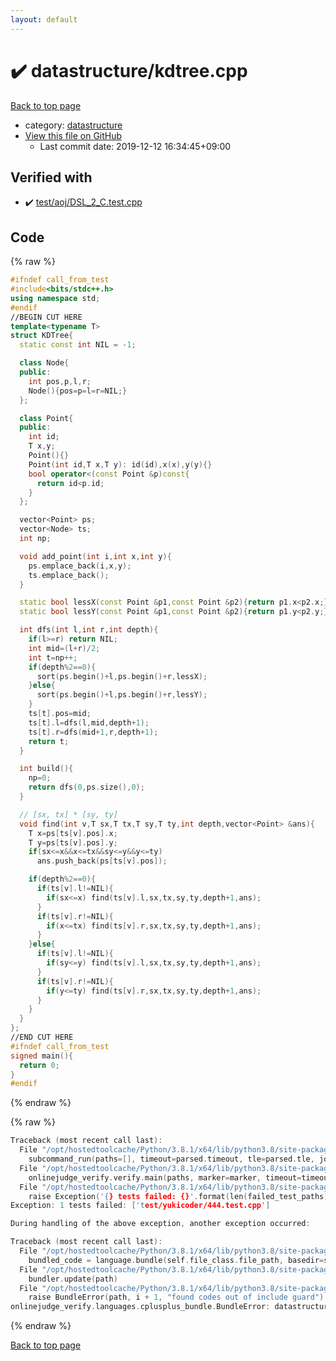 ```yaml
---
layout: default
---
```


<!-- mathjax config similar to math.stackexchange -->
<script type="text/javascript" async
  src="https://cdnjs.cloudflare.com/ajax/libs/mathjax/2.7.5/MathJax.js?config=TeX-MML-AM_CHTML">
</script>
<script type="text/x-mathjax-config">
  MathJax.Hub.Config({
    TeX: { equationNumbers: { autoNumber: "AMS" }},
    tex2jax: {
      inlineMath: [ ['$','$'] ],
      processEscapes: true
    },
    "HTML-CSS": { matchFontHeight: false },
    displayAlign: "left",
    displayIndent: "2em"
  });
</script>

<script type="text/javascript" src="https://cdnjs.cloudflare.com/ajax/libs/jquery/3.4.1/jquery.min.js"></script>
<script src="https://cdn.jsdelivr.net/npm/jquery-balloon-js@1.1.2/jquery.balloon.min.js" integrity="sha256-ZEYs9VrgAeNuPvs15E39OsyOJaIkXEEt10fzxJ20+2I=" crossorigin="anonymous"></script>
<script type="text/javascript" src="../../assets/js/copy-button.js"></script>
<link rel="stylesheet" href="../../assets/css/copy-button.css" />


# :heavy_check_mark: datastructure/kdtree.cpp

<a href="../../index.html">Back to top page</a>

* category: <a href="../../index.html#8dc87745f885a4cc532acd7b15b8b5fe">datastructure</a>
* <a href="{{ site.github.repository_url }}/blob/master/datastructure/kdtree.cpp">View this file on GitHub</a>
    - Last commit date: 2019-12-12 16:34:45+09:00




## Verified with

* :heavy_check_mark: <a href="../../verify/test/aoj/DSL_2_C.test.cpp.html">test/aoj/DSL_2_C.test.cpp</a>


## Code

<a id="unbundled"></a>
{% raw %}
```cpp
#ifndef call_from_test
#include<bits/stdc++.h>
using namespace std;
#endif
//BEGIN CUT HERE
template<typename T>
struct KDTree{
  static const int NIL = -1;

  class Node{
  public:
    int pos,p,l,r;
    Node(){pos=p=l=r=NIL;}
  };

  class Point{
  public:
    int id;
    T x,y;
    Point(){}
    Point(int id,T x,T y): id(id),x(x),y(y){}
    bool operator<(const Point &p)const{
      return id<p.id;
    }
  };

  vector<Point> ps;
  vector<Node> ts;
  int np;

  void add_point(int i,int x,int y){
    ps.emplace_back(i,x,y);
    ts.emplace_back();
  }

  static bool lessX(const Point &p1,const Point &p2){return p1.x<p2.x;}
  static bool lessY(const Point &p1,const Point &p2){return p1.y<p2.y;}

  int dfs(int l,int r,int depth){
    if(l>=r) return NIL;
    int mid=(l+r)/2;
    int t=np++;
    if(depth%2==0){
      sort(ps.begin()+l,ps.begin()+r,lessX);
    }else{
      sort(ps.begin()+l,ps.begin()+r,lessY);
    }
    ts[t].pos=mid;
    ts[t].l=dfs(l,mid,depth+1);
    ts[t].r=dfs(mid+1,r,depth+1);
    return t;
  }

  int build(){
    np=0;
    return dfs(0,ps.size(),0);
  }

  // [sx, tx] * [sy, ty]
  void find(int v,T sx,T tx,T sy,T ty,int depth,vector<Point> &ans){
    T x=ps[ts[v].pos].x;
    T y=ps[ts[v].pos].y;
    if(sx<=x&&x<=tx&&sy<=y&&y<=ty)
      ans.push_back(ps[ts[v].pos]);

    if(depth%2==0){
      if(ts[v].l!=NIL){
        if(sx<=x) find(ts[v].l,sx,tx,sy,ty,depth+1,ans);
      }
      if(ts[v].r!=NIL){
        if(x<=tx) find(ts[v].r,sx,tx,sy,ty,depth+1,ans);
      }
    }else{
      if(ts[v].l!=NIL){
        if(sy<=y) find(ts[v].l,sx,tx,sy,ty,depth+1,ans);
      }
      if(ts[v].r!=NIL){
        if(y<=ty) find(ts[v].r,sx,tx,sy,ty,depth+1,ans);
      }
    }
  }
};
//END CUT HERE
#ifndef call_from_test
signed main(){
  return 0;
}
#endif

```
{% endraw %}

<a id="bundled"></a>
{% raw %}
```cpp
Traceback (most recent call last):
  File "/opt/hostedtoolcache/Python/3.8.1/x64/lib/python3.8/site-packages/onlinejudge_verify/main.py", line 186, in main
    subcommand_run(paths=[], timeout=parsed.timeout, tle=parsed.tle, jobs=parsed.jobs)
  File "/opt/hostedtoolcache/Python/3.8.1/x64/lib/python3.8/site-packages/onlinejudge_verify/main.py", line 64, in subcommand_run
    onlinejudge_verify.verify.main(paths, marker=marker, timeout=timeout, tle=tle, jobs=jobs)
  File "/opt/hostedtoolcache/Python/3.8.1/x64/lib/python3.8/site-packages/onlinejudge_verify/verify.py", line 133, in main
    raise Exception('{} tests failed: {}'.format(len(failed_test_paths), [str(path.relative_to(pathlib.Path.cwd())) for path in failed_test_paths]))
Exception: 1 tests failed: ['test/yukicoder/444.test.cpp']

During handling of the above exception, another exception occurred:

Traceback (most recent call last):
  File "/opt/hostedtoolcache/Python/3.8.1/x64/lib/python3.8/site-packages/onlinejudge_verify/docs.py", line 347, in write_contents
    bundled_code = language.bundle(self.file_class.file_path, basedir=self.cpp_source_path)
  File "/opt/hostedtoolcache/Python/3.8.1/x64/lib/python3.8/site-packages/onlinejudge_verify/languages/cplusplus.py", line 63, in bundle
    bundler.update(path)
  File "/opt/hostedtoolcache/Python/3.8.1/x64/lib/python3.8/site-packages/onlinejudge_verify/languages/cplusplus_bundle.py", line 151, in update
    raise BundleError(path, i + 1, "found codes out of include guard")
onlinejudge_verify.languages.cplusplus_bundle.BundleError: datastructure/kdtree.cpp: line 5: found codes out of include guard

```
{% endraw %}

<a href="../../index.html">Back to top page</a>

